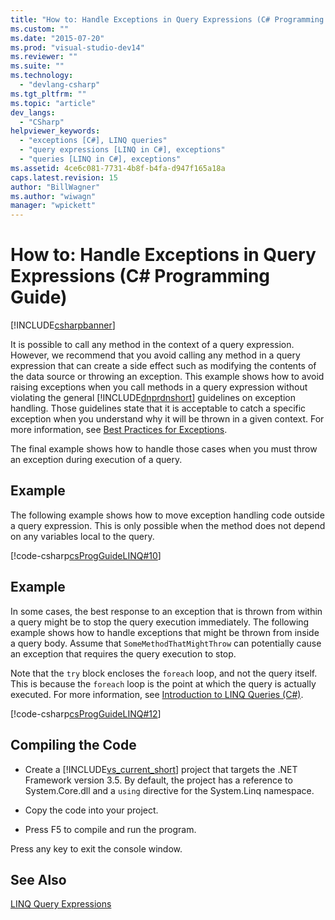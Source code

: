 ```yaml
---
title: "How to: Handle Exceptions in Query Expressions (C# Programming Guide) | Microsoft Docs"
ms.custom: ""
ms.date: "2015-07-20"
ms.prod: "visual-studio-dev14"
ms.reviewer: ""
ms.suite: ""
ms.technology: 
  - "devlang-csharp"
ms.tgt_pltfrm: ""
ms.topic: "article"
dev_langs: 
  - "CSharp"
helpviewer_keywords: 
  - "exceptions [C#], LINQ queries"
  - "query expressions [LINQ in C#], exceptions"
  - "queries [LINQ in C#], exceptions"
ms.assetid: 4ce6c081-7731-4b8f-b4fa-d947f165a18a
caps.latest.revision: 15
author: "BillWagner"
ms.author: "wiwagn"
manager: "wpickett"
---
```

# How to: Handle Exceptions in Query Expressions (C# Programming Guide)
[!INCLUDE[csharpbanner](../../../includes/csharpbanner.md)]

It is possible to call any method in the context of a query expression. However, we recommend that you avoid calling any method in a query expression that can create a side effect such as modifying the contents of the data source or throwing an exception. This example shows how to avoid raising exceptions when you call methods in a query expression without violating the general [!INCLUDE[dnprdnshort](../../../includes/dnprdnshort-md.md)] guidelines on exception handling. Those guidelines state that it is acceptable to catch a specific exception when you understand why it will be thrown in a given context. For more information, see [Best Practices for Exceptions](../Topic/Best%20Practices%20for%20Exceptions.md).  
  
 The final example shows how to handle those cases when you must throw an exception during execution of a query.  
  
## Example  
 The following example shows how to move exception handling code outside a query expression. This is only possible when the method does not depend on any variables local to the query.  
  
 [!code-csharp[csProgGuideLINQ#10](../../../snippets/csharp/VS_Snippets_VBCSharp/csProgGuideLINQ/CS/csrefLINQHowTos.cs#10)]  
  
## Example  
 In some cases, the best response to an exception that is thrown from within a query might be to stop the query execution immediately. The following example shows how to handle exceptions that might be thrown from inside a query body. Assume that `SomeMethodThatMightThrow` can potentially cause an exception that requires the query execution to stop.  
  
 Note that the `try` block encloses the `foreach` loop, and not the query itself. This is because the `foreach` loop is the point at which the query is actually executed. For more information, see [Introduction to LINQ Queries (C#)](../../../csharp/programming-guide/concepts/linq/introduction-to-linq-queries.md).  
  
 [!code-csharp[csProgGuideLINQ#12](../../../snippets/csharp/VS_Snippets_VBCSharp/csProgGuideLINQ/CS/csrefLINQHowTos.cs#12)]  
  
## Compiling the Code  
  
-   Create a [!INCLUDE[vs_current_short](../../../includes/vs-current-short-md.md)] project that targets the .NET Framework version 3.5. By default, the project has a reference to System.Core.dll and a `using` directive for the System.Linq namespace.  
  
-   Copy the code into your project.  
  
-   Press F5 to compile and run the program.  
  
 Press any key to exit the console window.  
  
## See Also  
 [LINQ Query Expressions](../../../csharp/programming-guide/linq-query-expressions/index.md)